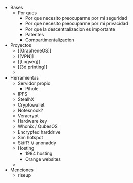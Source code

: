 - Bases
	- Por ques
		- Por que necesito preocuparme por mi seguridad
		- Por que necesito preocuparme por mi privacidad
		- Por que la descentralizacion es importante
		- Patentes
		- Compartimentalizacion
- Proyectos
	- [[GrapheneOS]]
	- [[VPN]]
	- [[Logseq]]
	- [[3d printing]]
	-
- Herramientas
	- Servidor propio
		- Pihole
	- IPFS
	- StealhX
	- Cryptowallet
	- Notesnook?
	- Veracrypt
	- Hardware key
	- Whonix / QubesOS
	- Encrypted harddrive
	- Sim hotspot
	- Skiff? // anonaddy
	- Hosting
		- 1984 hosting
		- Orange websites
	-
- Menciones
	- riseup